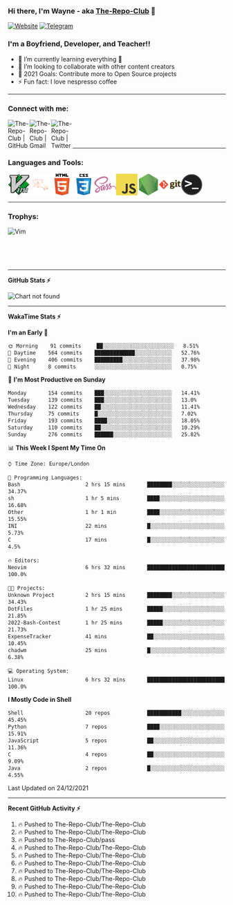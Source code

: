 ### Hi there, I'm Wayne - aka [The-Repo-Club][website] 👋

[![Website](https://img.shields.io/website?label=github.com/The-Repo-Club/&color=orange&style=flat-square&url=https://github.com/The-Repo-Club/)][website]
[![Telegram](https://img.shields.io/badge/Chat%20on-Telegram-orange.svg?color=orange&logo=telegram&style=flat-square)][telegram]

### I'm a Boyfriend, Developer, and Teacher!!

- 🌱 I’m currently learning everything 🤣
- 👯 I’m looking to collaborate with other content creators
- 🥅 2021 Goals: Contribute more to Open Source projects
- ⚡ Fun fact: I love nespresso coffee

---
### Connect with me:

[<img align="left" alt="The-Repo-Club | GitHub" width="50px" src="https://img.icons8.com/nolan/64/github.png" />][website]
[<img align="left" alt="The-Repo-Club | Gmail" width="50px" src="https://img.icons8.com/nolan/64/gmail.png" />][email]
[<img align="left" alt="The-Repo-Club | Twitter" width="50px" src="https://img.icons8.com/nolan/64/telegram-app.png" />][telegram]

[website]: https://github.com/The-Repo-Club/
[email]: mailto:wayne6324@gmail.com
[telegram]: https://t.me/TheRepoClub

<br />
<br />
<br />

---
### Languages and Tools:

<img align="left" alt="Vim" width="50px" src="https://raw.githubusercontent.com/github/explore/80688e429a7d4ef2fca1e82350fe8e3517d3494d/topics/vim/vim.png" />
<img align="left" alt="Fish" width="50px" src="https://raw.githubusercontent.com/github/explore/80688e429a7d4ef2fca1e82350fe8e3517d3494d/topics/fish/fish.png" />
<img align="left" alt="HTML5" width="50px" src="https://raw.githubusercontent.com/github/explore/80688e429a7d4ef2fca1e82350fe8e3517d3494d/topics/html/html.png" />
<img align="left" alt="CSS3" width="50px" src="https://raw.githubusercontent.com/github/explore/80688e429a7d4ef2fca1e82350fe8e3517d3494d/topics/css/css.png" />
<img align="left" alt="Sass" width="50px" src="https://raw.githubusercontent.com/github/explore/80688e429a7d4ef2fca1e82350fe8e3517d3494d/topics/sass/sass.png" />
<img align="left" alt="JavaScript" width="50px" src="https://raw.githubusercontent.com/github/explore/80688e429a7d4ef2fca1e82350fe8e3517d3494d/topics/javascript/javascript.png" />
<img align="left" alt="Node.js" width="50px" src="https://raw.githubusercontent.com/github/explore/80688e429a7d4ef2fca1e82350fe8e3517d3494d/topics/nodejs/nodejs.png" />
<img align="left" alt="Git" width="50px" src="https://raw.githubusercontent.com/github/explore/80688e429a7d4ef2fca1e82350fe8e3517d3494d/topics/git/git.png" />
<img align="left" alt="Terminal" width="50px" src="https://raw.githubusercontent.com/github/explore/80688e429a7d4ef2fca1e82350fe8e3517d3494d/topics/terminal/terminal.png" />

<br />
<br />
<br />

---
### Trophys:

<img align="left" alt="Vim" width="1200px" src="https://github-profile-trophy.vercel.app/?username=The-Repo-Club&theme=dracula&margin-w=8&margin-h=8&column=8" />

---

<br />
<br />
<br />
<br />

---
**GitHub Stats ⚡**

![Chart not found](https://github-readme-stats.vercel.app/api?username=The-Repo-Club&theme=tokyonight&show_icons=true&count_private=true&hide_border=true&include_all_commits=true&custom_title=The-Repo-Club%27s+GitHub+Stats)


---
**WakaTime Stats ⚡**

<!--START_SECTION:waka-->
**I'm an Early 🐤** 

```text
🌞 Morning    91 commits     ██░░░░░░░░░░░░░░░░░░░░░░░   8.51% 
🌆 Daytime    564 commits    █████████████░░░░░░░░░░░░   52.76% 
🌃 Evening    406 commits    █████████░░░░░░░░░░░░░░░░   37.98% 
🌙 Night      8 commits      ░░░░░░░░░░░░░░░░░░░░░░░░░   0.75%

```
📅 **I'm Most Productive on Sunday** 

```text
Monday       154 commits    ███░░░░░░░░░░░░░░░░░░░░░░   14.41% 
Tuesday      139 commits    ███░░░░░░░░░░░░░░░░░░░░░░   13.0% 
Wednesday    122 commits    ██░░░░░░░░░░░░░░░░░░░░░░░   11.41% 
Thursday     75 commits     █░░░░░░░░░░░░░░░░░░░░░░░░   7.02% 
Friday       193 commits    ████░░░░░░░░░░░░░░░░░░░░░   18.05% 
Saturday     110 commits    ██░░░░░░░░░░░░░░░░░░░░░░░   10.29% 
Sunday       276 commits    ██████░░░░░░░░░░░░░░░░░░░   25.82%

```


📊 **This Week I Spent My Time On** 

```text
⌚︎ Time Zone: Europe/London

💬 Programming Languages: 
Bash                     2 hrs 15 mins       ████████░░░░░░░░░░░░░░░░░   34.37% 
sh                       1 hr 5 mins         ████░░░░░░░░░░░░░░░░░░░░░   16.68% 
Other                    1 hr 1 min          ████░░░░░░░░░░░░░░░░░░░░░   15.55% 
INI                      22 mins             █░░░░░░░░░░░░░░░░░░░░░░░░   5.73% 
C                        17 mins             █░░░░░░░░░░░░░░░░░░░░░░░░   4.5%

🔥 Editors: 
Neovim                   6 hrs 32 mins       █████████████████████████   100.0%

🐱‍💻 Projects: 
Unknown Project          2 hrs 15 mins       ████████░░░░░░░░░░░░░░░░░   34.43% 
DotFiles                 1 hr 25 mins        █████░░░░░░░░░░░░░░░░░░░░   21.85% 
2022-Bash-Contest        1 hr 25 mins        █████░░░░░░░░░░░░░░░░░░░░   21.73% 
ExpenseTracker           41 mins             ██░░░░░░░░░░░░░░░░░░░░░░░   10.45% 
chadwm                   25 mins             █░░░░░░░░░░░░░░░░░░░░░░░░   6.38%

💻 Operating System: 
Linux                    6 hrs 32 mins       █████████████████████████   100.0%

```

**I Mostly Code in Shell** 

```text
Shell                    20 repos            ███████████░░░░░░░░░░░░░░   45.45% 
Python                   7 repos             ████░░░░░░░░░░░░░░░░░░░░░   15.91% 
JavaScript               5 repos             ██░░░░░░░░░░░░░░░░░░░░░░░   11.36% 
C                        4 repos             ██░░░░░░░░░░░░░░░░░░░░░░░   9.09% 
Java                     2 repos             █░░░░░░░░░░░░░░░░░░░░░░░░   4.55%

```



 Last Updated on 24/12/2021
<!--END_SECTION:waka-->

---

**Recent GitHub Activity :zap:**

<!--START_SECTION:activity-->
1. 🔥 Pushed to The-Repo-Club/The-Repo-Club
2. 🔥 Pushed to The-Repo-Club/The-Repo-Club
3. 🔥 Pushed to The-Repo-Club/pass
4. 🔥 Pushed to The-Repo-Club/The-Repo-Club
5. 🔥 Pushed to The-Repo-Club/The-Repo-Club
6. 🔥 Pushed to The-Repo-Club/The-Repo-Club
7. 🔥 Pushed to The-Repo-Club/The-Repo-Club
8. 🔥 Pushed to The-Repo-Club/The-Repo-Club
9. 🔥 Pushed to The-Repo-Club/The-Repo-Club
10. 🔥 Pushed to The-Repo-Club/The-Repo-Club
<!--END_SECTION:activity-->